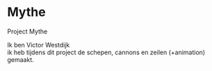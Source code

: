 # Mythe
Project Mythe

Ik ben Victor Westdijk  
ik heb tijdens dit project de schepen, cannons en zeilen (+animation) gemaakt.

